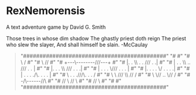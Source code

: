 # RexNemorensis
A text adventure game by David G. Smith

   Those trees in whose dim shadow
   The ghastly priest doth reign
   The priest who slew the slayer,
   And shall himself be slain.    -McCaulay

>"############################################"
>"#                                          #"
>"#             \              /             #"
>"#              \\          //              #"
>"#          +---\\\--------///---+          #"
>"#          |. . \\\ .  . /// . .|          #"
>"#          | . . \\\ .. /// . . |          #"
>"#          |. . . \\\  /// . . .|          #"
>"#          | . . . \\\/// . . . |          #"
>"#          |. . . . \\\/ . . . .|          #"
>"#          | . . . ./\\\. . . . |          #"
>"#           \ . . .///\\\. . . /           #"
>"#            \ \\ ///  \\\ // /            #"
>"#             \ \\// .. \\// /             #"
>"#              -/\\------//\               #"
>"#              // \\    // \\              #"
>"#             //            \\             #"
>"#                                          #"
>"############################################"
